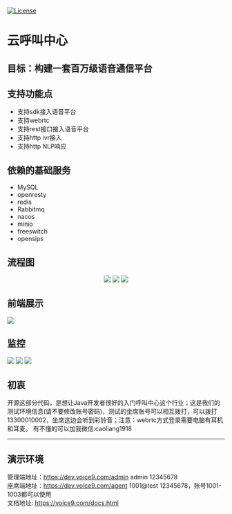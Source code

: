 [![License](https://img.shields.io/badge/license-Apache%202-4EB1BA.svg)](https://www.apache.org/licenses/LICENSE-2.0.html)

# 云呼叫中心

## 目标：构建一套百万级语音通信平台

## 支持功能点
* 支持sdk接入语音平台
* 支持webrtc
* 支持rest接口接入语音平台
* 支持http ivr接入
* 支持http NLP响应

## 依赖的基础服务 
* MySQL
* openresty
* redis
* Rabbitmq
* nacos
* minio
* freeswitch
* opensips



## 流程图
<p align="center">
    <img  src="https://voice9.oss-cn-hangzhou.aliyuncs.com/images/1.png" >
    <img  src="https://voice9.oss-cn-hangzhou.aliyuncs.com/images/2.png" >
    <img  src="https://voice9.oss-cn-hangzhou.aliyuncs.com/images/3.jpg" >
</p>

## 前端展示
   <img  src="https://voice9.oss-cn-hangzhou.aliyuncs.com/images/4.png" >

## 监控
   <img  src="https://voice9.oss-cn-hangzhou.aliyuncs.com/images/5.png">
   <img  src="https://voice9.oss-cn-hangzhou.aliyuncs.com/images/6.png">
   <img  src="https://voice9.oss-cn-hangzhou.aliyuncs.com/images/7.png">


## 初衷
   开源这部分代码，是想让Java开发者很好的入门呼叫中心这个行业；这是我们的测试环境信息(请不要修改账号密码)，测试的坐席账号可以相互拨打，可以拨打13300010002，坐席这边会听到彩铃音；注意：webrtc方式登录需要电脑有耳机和耳麦。
   有不懂的可以加我微信:caoliang1918

---
## 演示环境
   管理端地址：https://dev.voice9.com/admin  admin 12345678 \
   座席端地址：https://dev.voice9.com/agent  1001@test 12345678，账号1001-1003都可以使用 \
   文档地址:  https://voice9.com/docs.html